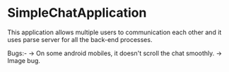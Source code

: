 # SimpleChatApplication
This application allows multiple users to communication each other and it uses parse server for all the back-end processes.

Bugs:-
-> On some android mobiles, it doesn't scroll the chat smoothly.
-> Image bug.

